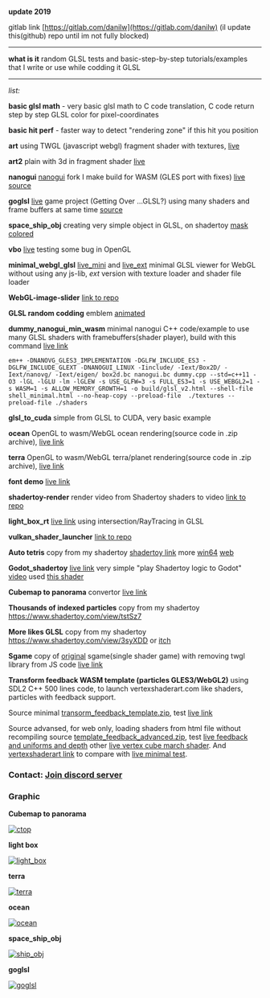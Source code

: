 **update 2019**

gitlab link [https://gitlab.com/danilw](https://gitlab.com/danilw) (il update this(github) repo until im not fully blocked)
___

**what is it** random GLSL tests and basic-step-by-step tutorials/examples that I write or use while codding it GLSL
___
*list:*

**basic glsl math** - very basic glsl math to C code translation, C code return step by step GLSL color for pixel-coordinates

**basic hit perf** - faster way to detect "rendering zone" if this hit you position

**art** using TWGL (javascript webgl) fragment shader with textures, [live](https://danilw.github.io/GLSL-howto/anart/glsl/art.html)

**art2** plain with 3d in fragment shader [live](https://danilw.github.io/GLSL-howto/anart2/art2.html)

**nanogui**  [nanogui](https://github.com/wjakob/nanogui) fork I make build for WASM (GLES port with fixes) [live](https://danilw.github.io/GLSL-howto/nanogui/nanogui.html) [source](https://github.com/danilw/nanogui-GLES-wasm) 

**goglsl**  [live](https://danilw.github.io/GLSL-howto/goglsl/goglsl.html) game project (Getting Over ...GLSL?) using many shaders and frame buffers at same time [source](https://github.com/danilw/getting-over-glsl)

**space_ship_obj** creating very simple object in GLSL, on shadertoy [mask](https://www.shadertoy.com/view/XdGBWy) [colored](https://www.shadertoy.com/view/4dGBWy)

**vbo**  [live](https://danilw.github.io/GLSL-howto/vbo/vbo.html) testing some bug in OpenGL

**minimal_webgl_glsl**  [live_mini](https://danilw.github.io/GLSL-howto/minimal_webgl_glsl/mini_glsl_viewer.html) and [live_ext](https://danilw.github.io/GLSL-howto/minimal_webgl_glsl/ext_glsl_texture/mini_glsl_texture.html) minimal GLSL viewer for WebGL without using any js-lib, *ext* version with texture loader and shader file loader

**WebGL-image-slider** [link to repo](https://github.com/danilw/WebGL-image-slider/)

**GLSL random codding** emblem [animated](https://danilw.github.io/GLSL-howto/emblem_ax/ani_3/ani_y.html)

**dummy_nanogui_min_wasm** minimal nanogui C++ code/example  to use many GLSL shaders with framebuffers(shader player), build with this command [live link](https://danilw.github.io/GLSL-howto/dummy_nanogui_min/glsl_v2.html)
```
em++ -DNANOVG_GLES3_IMPLEMENTATION -DGLFW_INCLUDE_ES3 -DGLFW_INCLUDE_GLEXT -DNANOGUI_LINUX -Iinclude/ -Iext/Box2D/ -Iext/nanovg/ -Iext/eigen/ box2d.bc nanogui.bc dummy.cpp --std=c++11 -O3 -lGL -lGLU -lm -lGLEW -s USE_GLFW=3 -s FULL_ES3=1 -s USE_WEBGL2=1 -s WASM=1 -s ALLOW_MEMORY_GROWTH=1 -o build/glsl_v2.html --shell-file shell_minimal.html --no-heap-copy --preload-file  ./textures --preload-file ./shaders

```

**glsl_to_cuda** simple from GLSL to CUDA, very basic example

**ocean** OpenGL to wasm/WebGL ocean rendering(source code in .zip archive), [live link](https://danilw.github.io/GLSL-howto/ocean/ocean.html)

**terra** OpenGL to wasm/WebGL terra/planet rendering(source code in .zip archive), [live link](https://danilw.github.io/GLSL-howto/terra/terra.html)

**font demo** [live link](https://danilw.github.io/GLSL-howto/font_demo/glsl_v2.html)

**shadertoy-render** render video from Shadertoy shaders to video [link to repo](https://github.com/danilw/shadertoy-to-video)

**light_box_rt** [live link](https://www.shadertoy.com/view/tsfGW4) using intersection/RayTracing in GLSL

**vulkan_shader_launcher** [link to repo](https://github.com/danilw/vulkan_shader_launcher)

**Auto tetris** copy from my shadertoy [shadertoy link](https://www.shadertoy.com/view/3dlSzs) more [win64](https://danilw.github.io/GLSL-howto/Auto_tetris/AutoTetris.zip) [web](https://danilw.github.io/GLSL-howto/Auto_tetris/web/glsl_v2.html)

**Godot_shadertoy** [live link](https://danilw.github.io/GLSL-howto/Godot_shadertoy/shadertoy.html) very simple "play Shadertoy logic to Godot" [video](https://youtu.be/v48O7Nk_n4g) used [this shader](https://www.shadertoy.com/view/wlX3zn)

**Cubemap to panorama** convertor [live link](https://danilw.github.io/GLSL-howto/cubemap_to_panorama_js/cubemap_to_panorama.html) 

**Thousands of indexed particles** copy from my shadertoy https://www.shadertoy.com/view/tstSz7

**More likes GLSL** copy from my shadertoy https://www.shadertoy.com/view/3syXDD or [itch](https://danilw.itch.io/we-need-more-likes)

**Sgame** copy of [original](https://github.com/danilw/cputests) sgame(single shader game) with removing twgl library from JS code [live link](https://danilw.github.io/GLSL-howto/sgame_ntwgl/sgame.html) 

**Transform feedback WASM template (particles GLES3/WebGL2)** using SDL2 C++ 500 lines code, to launch vertexshaderart.com like shaders, particles with feedback support.

Source minimal [transorm_feedback_template.zip](https://danilw.github.io/GLSL-howto/transorm_feedback_template/transorm_feedback_template.zip), test [live link](https://danilw.github.io/GLSL-howto/transorm_feedback_template/web/test.html) 

Source advansed, for web only, loading shaders from html file without recompiling source [template_feedback_advanced.zip](https://danilw.github.io/GLSL-howto/transorm_feedback_template/template_feedback_advanced.zip), test [live feedback and uniforms and depth](https://danilw.github.io/GLSL-howto/transorm_feedback_template/web_test_adv/feedback_advanced.html) other [live vertex cube march shader](https://danilw.github.io/GLSL-howto/transorm_feedback_template/vertex_voxels_web/voxels_march.html). And [vertexshaderart link](https://www.vertexshaderart.com/art/TFXxrMbQQXNqtcTE8) to compare with [live minimal test](https://danilw.github.io/GLSL-howto/transorm_feedback_template/web_test_adv_minimal/feedback_advanced.html).

### Contact: [**Join discord server**](https://discord.gg/JKyqWgt)

### Graphic

**Cubemap to panorama**

[![ctop](https://danilw.github.io/GLSL-howto/cubemap_to_panorama_js/ctop_scr.png)](https://danilw.github.io/GLSL-howto/cubemap_to_panorama_js/cubemap_to_panorama.html)

**light box**

[![light_box](https://danilw.github.io/GLSL-howto/light_box_rt/yt.png)](https://www.shadertoy.com/view/NslGRN)

**terra**

[![terra](https://danilw.github.io/GLSL-howto/terra/scr2.jpg)](https://danilw.github.io/GLSL-howto/terra/terra.html)

**ocean**

[![ocean](https://danilw.github.io/GLSL-howto/ocean/ocean.png)](https://danilw.github.io/GLSL-howto/ocean/ocean.html)

**space_ship_obj**

[![ship_obj](https://danilw.github.io/GLSL-howto/space_ship_obj/yt.png)](https://youtu.be/q00V55R6oGM)

**goglsl**

[![goglsl](https://danilw.github.io/GLSL-howto/goglsl/goglsl.png)](https://danilw.itch.io/goglsl)
